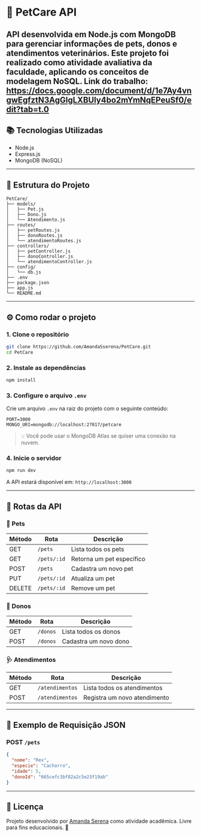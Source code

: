 # 🐾 PetCare API

API desenvolvida em **Node.js** com **MongoDB** para gerenciar informações de pets, donos e atendimentos veterinários. Este projeto foi realizado como atividade avaliativa da faculdade, aplicando os conceitos de modelagem **NoSQL**.
**Link do trabalho:** https://docs.google.com/document/d/1e7Ay4vngwEgfztN3AgGlgLXBUly4bo2mYmNqEPeuSf0/edit?tab=t.0
---

## 📚 Tecnologias Utilizadas

* Node.js
* Express.js
* MongoDB (NoSQL)

---

## 📁 Estrutura do Projeto

```
PetCare/
├── models/
│   ├── Pet.js
│   ├── Dono.js
│   └── Atendimento.js
├── routes/
│   ├── petRoutes.js
│   ├── donoRoutes.js
│   └── atendimentoRoutes.js
├── controllers/
│   ├── petController.js
│   ├── donoController.js
│   └── atendimentoController.js
├── config/
│   └── db.js
├── .env
├── package.json
├── app.js
└── README.md
```

---

## ⚙️ Como rodar o projeto

### 1. Clone o repositório

```bash
git clone https://github.com/AmandaSserena/PetCare.git
cd PetCare
```

### 2. Instale as dependências

```bash
npm install
```

### 3. Configure o arquivo `.env`

Crie um arquivo `.env` na raiz do projeto com o seguinte conteúdo:

```env
PORT=3000
MONGO_URI=mongodb://localhost:27017/petcare
```

> 💡 Você pode usar o MongoDB Atlas se quiser uma conexão na nuvem.

### 4. Inicie o servidor

```bash
npm run dev
```

A API estará disponível em: `http://localhost:3000`

---

## 📌 Rotas da API

### 🐶 Pets

| Método | Rota        | Descrição                 |
| ------ | ----------- | ------------------------- |
| GET    | `/pets`     | Lista todos os pets       |
| GET    | `/pets/:id` | Retorna um pet específico |
| POST   | `/pets`     | Cadastra um novo pet      |
| PUT    | `/pets/:id` | Atualiza um pet           |
| DELETE | `/pets/:id` | Remove um pet             |

### 👤 Donos

| Método | Rota     | Descrição             |
| ------ | -------- | --------------------- |
| GET    | `/donos` | Lista todos os donos  |
| POST   | `/donos` | Cadastra um novo dono |

### 🩺 Atendimentos

| Método | Rota            | Descrição                    |
| ------ | --------------- | ---------------------------- |
| GET    | `/atendimentos` | Lista todos os atendimentos  |
| POST   | `/atendimentos` | Registra um novo atendimento |

---

## 🧪 Exemplo de Requisição JSON

### POST `/pets`

```json
{
  "nome": "Rex",
  "especie": "Cachorro",
  "idade": 5,
  "donoId": "665cefc3bf82a2c5e23f19ab"
}
```

---

## 📄 Licença

Projeto desenvolvido por [Amanda Serena](https://github.com/AmandaSserena) como atividade acadêmica. Livre para fins educacionais. 💜

